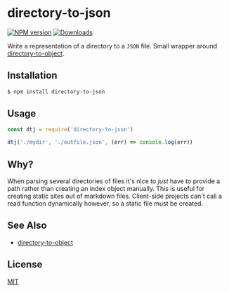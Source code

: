 # directory-to-json
[![NPM version][npm-image]][npm-url]
[![Downloads][downloads-image]][downloads-url]

Write a representation of a directory to a `JSON` file. Small wrapper
around [directory-to-object][dto].

## Installation
```bash
$ npm install directory-to-json
```

## Usage
```js
const dtj = require('directory-to-json')

dtj('./mydir', './outfile.json', (err) => console.log(err))
```

## Why?
When parsing several directories of files it's nice to _just_ have to
provide a path rather than creating an index object manually. This is useful
for creating static sites out of markdown files. Client-side projects can't call
a read function dynamically however, so a static file must be created.

## See Also
- [directory-to-object][dto]

## License
[MIT](https://tldrlegal.com/license/mit-license)

[npm-image]: https://img.shields.io/npm/v/directory-to-json.svg?style=flat-square
[npm-url]: https://npmjs.org/package/directory-to-json
[downloads-image]: http://img.shields.io/npm/dm/directory-to-json.svg?style=flat-square
[downloads-url]: https://npmjs.org/package/directory-to-json

[dto]: https://github.com/wercker/directory-to-object

